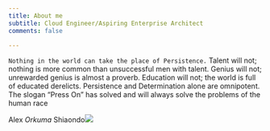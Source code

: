 ```yaml
---
title: About me
subtitle: Cloud Engineer/Aspiring Enterprise Architect
comments: false

---
```

`Nothing in the world can take the place of Persistence.` Talent will not; nothing is more common than unsuccessful men with talent. Genius will not; unrewarded genius is almost a proverb. Education will not; the world is full of educated derelicts. Persistence and Determination alone are omnipotent. The slogan “Press On” has solved and will always solve the problems of the human race

Alex _Orkuma_ Shiaondo![](/uploads/nalex.jpeg)
